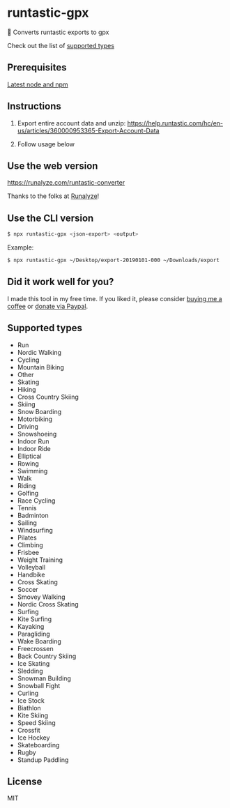 # runtastic-gpx

💪 Converts runtastic exports to gpx

Check out the list of [supported types](#supported-types)

## Prerequisites

[Latest node and npm](https://nodejs.org)

## Instructions

1. Export entire account data and unzip:
   https://help.runtastic.com/hc/en-us/articles/360000953365-Export-Account-Data

2. Follow usage below

## Use the web version

https://runalyze.com/runtastic-converter

Thanks to the folks at [Runalyze](https://runalyze.com)!

## Use the CLI version

```sh
$ npx runtastic-gpx <json-export> <output>
```

Example:

```sh
$ npx runtastic-gpx ~/Desktop/export-20190101-000 ~/Downloads/export
```

## Did it work well for you?

I made this tool in my free time. If you liked it, please consider [buying me a coffee](https://buymeacoff.ee/glennreyes) or [donate via Paypal](https://paypal.me/glnnrys).

## Supported types

- Run
- Nordic Walking
- Cycling
- Mountain Biking
- Other
- Skating
- Hiking
- Cross Country Skiing
- Skiing
- Snow Boarding
- Motorbiking
- Driving
- Snowshoeing
- Indoor Run
- Indoor Ride
- Elliptical
- Rowing
- Swimming
- Walk
- Riding
- Golfing
- Race Cycling
- Tennis
- Badminton
- Sailing
- Windsurfing
- Pilates
- Climbing
- Frisbee
- Weight Training
- Volleyball
- Handbike
- Cross Skating
- Soccer
- Smovey Walking
- Nordic Cross Skating
- Surfing
- Kite Surfing
- Kayaking
- Paragliding
- Wake Boarding
- Freecrossen
- Back Country Skiing
- Ice Skating
- Sledding
- Snowman Building
- Snowball Fight
- Curling
- Ice Stock
- Biathlon
- Kite Skiing
- Speed Skiing
- Crossfit
- Ice Hockey
- Skateboarding
- Rugby
- Standup Paddling

## License

MIT
